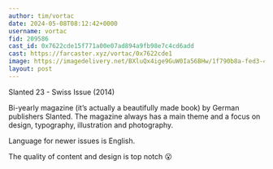 ```yaml
---
author: tim/vortac
date: 2024-05-08T08:12:42+0000
username: vortac
fid: 209586
cast_id: 0x7622cde15f771a00e07ad894a9fb98e7c4cd6add
cast: https://farcaster.xyz/vortac/0x7622cde1
image: https://imagedelivery.net/BXluQx4ige9GuW0Ia56BHw/1f790b8a-fed3-4e11-8f89-498fcdf3bb00/original
layout: post
---
```


Slanted 23 - Swiss Issue (2014)

Bi-yearly magazine (it’s actually a beautifully made book) by German publishers Slanted. The magazine always has a main theme and a focus on design, typography, illustration and photography.

Language for newer issues is English.

The quality of content and design is top notch 😮

<img src='https://imagedelivery.net/BXluQx4ige9GuW0Ia56BHw/1f790b8a-fed3-4e11-8f89-498fcdf3bb00/original' alt='' referrerpolicy='no-referrer'/>
